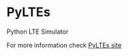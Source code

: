 # PyLTEs
Python LTE Simulator

For more information check [PyLTEs site](http://iitis.github.io/PyLTEs/)
